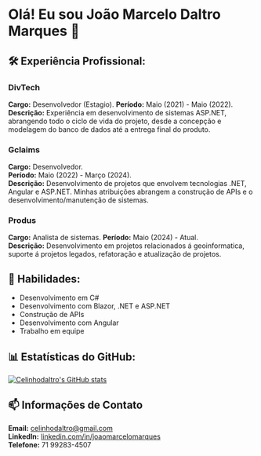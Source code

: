 # Olá! Eu sou João Marcelo Daltro Marques 👋

## 🛠️ Experiência Profissional: 


### DivTech ###
**Cargo:** Desenvolvedor (Estagio). 
**Período:** Maio (2021) - Maio (2022).
**Descrição:** Experiência em desenvolvimento de sistemas ASP.NET, abrangendo todo o ciclo de vida do projeto, desde a concepção e modelagem do banco de dados até a entrega final do produto.

### Gclaims ###
**Cargo:** Desenvolvedor.  
**Período:** Maio (2022) - Março (2024).  
**Descrição:** Desenvolvimento de projetos que envolvem tecnologias .NET, Angular e ASP.NET. Minhas atribuições abrangem a construção de APIs e o desenvolvimento/manutenção de sistemas.

### Produs ###
**Cargo:** Analista de sistemas.
**Período:** Maio (2024) - Atual.  
**Descrição:** Desenvolvimento em projetos relacionados á geoinformatica, suporte á projetos legados, refatoração e atualização de projetos.



## 🔧 Habilidades:
- Desenvolvimento em C#
- Desenvolvimento com Blazor, .NET e ASP.NET 
- Construção de APIs
- Desenvolvimento com Angular
- Trabalho em equipe


## 📊 Estatísticas do GitHub:
[![Celinhodaltro's GitHub stats](https://github-readme-stats.vercel.app/api?username=celinhodaltro)](https://github.com/celinhodaltro/github-readme-stats)



## 📫 Informações de Contato
**Email:** celinhodaltro@gmail.com  
**LinkedIn:** [linkedin.com/in/joaomarcelomarques](https://www.linkedin.com/in/joaomarcelomarques)  
**Telefone:** 71 99283-4507



